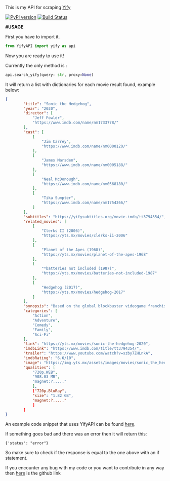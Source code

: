 This is my API for scraping [Yify](https://www.yts.mx)

[![PyPI version](https://badge.fury.io/py/YifyAPI.png)](https://badge.fury.io/py/YifyAPI) [![Build Status](https://travis-ci.com/ArjixGamer/YifyAPI.svg?branch=master)](https://travis-ci.com/ArjixGamer/YifyAPI)

**#USAGE**

First you have to import it.

```python
from YifyAPI import yify as api
```

Now you are ready to use it!

Currently the only method is :

```python 
api.search_yify(query: str, proxy=None)
```

It will return a list with dictionaries for each movie result found, example below:

```json
{
        "title": "Sonic the Hedgehog",
        "year": "2020",
        "director": [
            "Jeff Fowler",
            "https://www.imdb.com/name/nm1733778/"
        ],
        "cast": [
            [
                "Jim Carrey",
                "https://www.imdb.com/name/nm0000120/"
            ],
            [
                "James Marsden",
                "https://www.imdb.com/name/nm0005188/"
            ],
            [
                "Neal McDonough",
                "https://www.imdb.com/name/nm0568180/"
            ],
            [
                "Tika Sumpter",
                "https://www.imdb.com/name/nm1754366/"
            ]
        ],
        "subtitles": "https://yifysubtitles.org/movie-imdb/tt3794354/",
        "related_movies": [
            [
                "Clerks II (2006)",
                "https://yts.mx/movies/clerks-ii-2006"
            ],
            [
                "Planet of the Apes (1968)",
                "https://yts.mx/movies/planet-of-the-apes-1968"
            ],
            [
                "*batteries not included (1987)",
                "https://yts.mx/movies/batteries-not-included-1987"
            ],
            [
                "Hedgehog (2017)",
                "https://yts.mx/movies/hedgehog-2017"
            ]
        ],
        "synopsis": "Based on the global blockbuster videogame franchise from Sega, SONIC THE HEDGEHOG tells the story of the world's speediest hedgehog as he embraces his new home on Earth. In this live-action adventure comedy, Sonic and his new best friend Tom (James Marsden) team up to defend the planet from the evil genius Dr. Robotnik (Jim Carrey) and his plans for world domination. The family-friendly film also stars Tika Sumpter and Ben Schwartz as the voice of Sonic.",
        "categories": [
            "Action",
            "Adventure",
            "Comedy",
            "Family",
            "Sci-Fi"
        ],
        "link": "https://yts.mx/movies/sonic-the-hedgehog-2020",
        "imdbLink": "https://www.imdb.com/title/tt3794354/",
        "trailer": "https://www.youtube.com/watch?v=szby7ZHLnkA",
        "imdbRating": "6.6/10",
        "image": "https://img.yts.mx/assets/images/movies/sonic_the_hedgehog_2020/medium-cover.jpg",
        "qualities": [
            "720p.WEB",
            "908.03 MB",
            "magnet:?....."
            ],
            ["720p.BluRay",
            "size": "1.82 GB",
            "magnet:?....."
            ]
        ]
}
```
An example code snippet that uses YifyAPI can be found [here](https://gist.github.com/ArjixGamer/09a0cda12e9773b71d8ecaaf46f068ea).

If something goes bad and there was an error then it will return this:

```
{'status': "error"}
```

So make sure to check if the response is equal to the one above with an if statement.



If you encounter any bug with my code or you want to contribute in any way then [here](https://github.com/ArjixGamer/YifyAPI) is the github link
